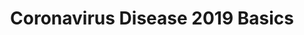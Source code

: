 ---
layout: category
name: basics
title: "Coronavirus Disease 2019 Basics"
promoted: true
banner:
    display: false
    heading: "This is a place to place urgent information"
    content: "You can set this component to 'display: true' to show a banner at the top of the page."
---